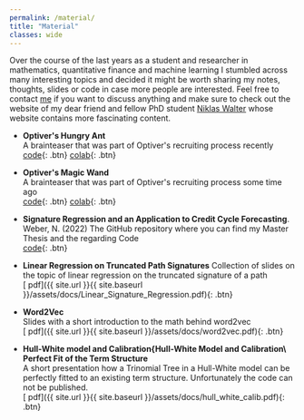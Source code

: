 ```yaml
---
permalink: /material/
title: "Material"
classes: wide
---
```



Over the course of the last years as a student and researcher in mathematics, quantitative finance and machine learning I stumbled across many interesting topics and decided it might be worth sharing my notes, thoughts, slides or code in case more people are interested. Feel free to contact [me]() if you want to discuss anything and make sure to check out the website of my dear friend and fellow PhD student [Niklas Walter](niklaswalter.github.io) whose website contains more fascinating content.


* **Optiver's Hungry Ant**  
A brainteaser that was part of Optiver's recruiting process recently  
[<i class="fab fa-github"></i> code](https://github.com/NiklasMWeber/Optivers_Ant){: .btn}  [<i class="fab fa-google"></i> colab](https://colab.research.google.com/drive/1u7cPvjooGWKv9EaVmdlKSyv5RJoN6Uuq?usp=sharing){: .btn}

* **Optiver's Magic Wand**  
A brainteaser that was part of Optiver's recruiting process some time ago  
[<i class="fab fa-github"></i> code](https://github.com/NiklasMWeber/Optivers_Magic_Wand){: .btn}  [<i class="fab fa-google"></i> colab](https://colab.research.google.com/drive/1EeN-cAJlbcCTwY-jDxZxac2JhpjLA-Cf?usp=sharing){: .btn}

* **Signature Regression and an Application to Credit Cycle Forecasting**. Weber, N. (2022)
  The GitHub repository where you can find my Master Thesis and the regarding Code  
[<i class="fab fa-github"></i> code](https://github.com/NiklasMWeber/CreditCycleForecasting){: .btn}

* **Linear Regression on Truncated Path Signatures**
  Collection of slides on the topic of linear regression on the truncated signature of a path  
[<i class="fas fa-file-pdf"></i> pdf]({{ site.url }}{{ site.baseurl }}/assets/docs/Linear_Signature_Regression.pdf){: .btn}

* **Word2Vec**  
Slides with a short introduction to the math behind word2vec  
[<i class="fas fa-file-pdf"></i> pdf]({{ site.url }}{{ site.baseurl }}/assets/docs/word2vec.pdf){: .btn}

* **Hull-White model and Calibration{Hull-White Model and Calibration\\
Perfect Fit of the Term Structure**  
A short presentation how a Trinomial Tree in a Hull-White model can be perfectly fitted to an existing term structure. Unfortunately the code can not be published.   
[<i class="fas fa-file-pdf"></i> pdf]({{ site.url }}{{ site.baseurl }}/assets/docs/hull_white_calib.pdf){: .btn}








